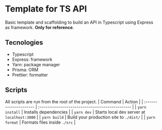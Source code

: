 # Template for TS API

Basic template and scaffolding to build an API in Typescript using Express as framework. __Only for reference__.

## Tecnologies

- Typescript
- Express: framework
- Yarn: package manager
- Prisma: ORM
- Prettier: formatter

## Scripts

All scripts are run from the root of the project.
| Command                | Action                                           |
| :--------------------- | :----------------------------------------------- |
| `yarn install`         | Installs dependencies                            |
| `yarn dev`             | Starts local dev server at `localhost:3000`      |
| `yarn build`           | Build your production site to `./dist/`          |
| `yarn format`          | Formats files inside `./src`                     |
